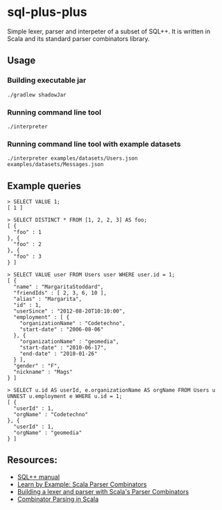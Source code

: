 # sql-plus-plus

Simple lexer, parser and interpeter of a subset of SQL++. It is written in Scala and its standard parser combinators library.

## Usage

### Building executable jar

```
./gradlew shadowJar
```

### Running command line tool

```
./interpreter
```

### Running command line tool with example datasets

```
./interpreter examples/datasets/Users.json examples/datasets/Messages.json
```

## Example queries

```
> SELECT VALUE 1;
[ 1 ]
```

```
> SELECT DISTINCT * FROM [1, 2, 2, 3] AS foo;
[ {
  "foo" : 1
}, {
  "foo" : 2
}, {
  "foo" : 3
} ]
```

```
> SELECT VALUE user FROM Users user WHERE user.id = 1;
[ {
  "name" : "MargaritaStoddard",
  "friendIds" : [ 2, 3, 6, 10 ],
  "alias" : "Margarita",
  "id" : 1,
  "userSince" : "2012-08-20T10:10:00",
  "employment" : [ {
    "organizationName" : "Codetechno",
    "start-date" : "2006-08-06"
  }, {
    "organizationName" : "geomedia",
    "start-date" : "2010-06-17",
    "end-date" : "2010-01-26"
  } ],
  "gender" : "F",
  "nickname" : "Mags"
} ]

```

```
> SELECT u.id AS userId, e.organizationName AS orgName FROM Users u UNNEST u.employment e WHERE u.id = 1;
[ {
  "userId" : 1,
  "orgName" : "Codetechno"
}, {
  "userId" : 1,
  "orgName" : "geomedia"
} ]
```

## Resources:
* [SQL++ manual](https://ci.apache.org/projects/asterixdb/sqlpp/manual.html)
* [Learn by Example: Scala Parser Combinators](http://bitwalker.org/posts/2013-08-10-learn-by-example-scala-parser-combinators/)
* [Building a lexer and parser with Scala's Parser Combinators](https://enear.github.io/2016/03/31/parser-combinators/)
* [Combinator Parsing in Scala](http://labun.com/fh/ma.pdf)
